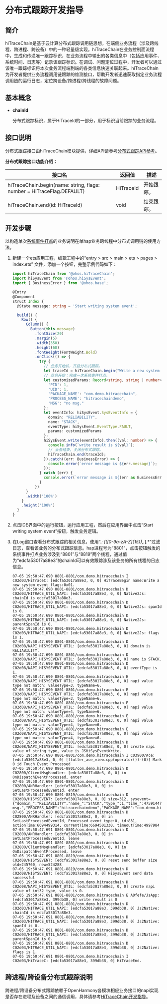 # 分布式跟踪开发指导

## 简介

hiTraceChain是基于云计算分布式跟踪调用链思想，在端侧业务流程（涉及跨线程、跨进程、跨设备）中的一种轻量级实现。hiTraceChain在业务控制面流程中，生成和传递唯一跟踪标识，在业务流程中输出的各类信息中（包括应用事件、系统时间、日志等）记录该跟踪标识。在调试、问题定位过程中，开发者可以通过该唯一跟踪标识将本次业务流程端到端的各类信息快速关联起来。hiTraceChain为开发者提供业务流程调用链跟踪的维测接口，帮助开发者迅速获取指定业务流程调用链的运行日志，定位跨设备/跨进程/跨线程的故障问题。

## 基本概念

- **chainId**

  分布式跟踪标识，属于HiTraceId的一部分，用于标识当前跟踪的业务流程。

## 接口说明

分布式跟踪接口由hiTraceChain模块提供，详细API请参考[分布式跟踪API参考](../reference/apis/js-apis-hitracechain.md)。

**分布式跟踪接口功能介绍：**

| 接口名                                                                                                              | 返回值         | 描述                         |
| ------------------------------------------------------------------------------------------------------------------- | -------------- | ------------                 |
| hiTraceChain.begin(name: string, flags: number = HiTraceFlag.DEFAULT)                                               | HiTraceId      | 开始跟踪。                   |
| hiTraceChain.end(id: HiTraceId)                                                                                     | void           | 结束跟踪。                   |

## 开发步骤

以构造单次[系统事件打点](../reference/apis/js-apis-hisysevent.md)的业务说明在单hap业务跨线程中分布式调用链的使用方法。

1. 新建一个ets应用工程，编辑工程中的“entry > src > main > ets  > pages > index.ets” 文件，添加一个按钮，完整示例代码如下：

    ```ts
    import hiTraceChain from '@ohos.hiTraceChain';
    import hiSysEvent from '@ohos.hiSysEvent';
    import { BusinessError } from '@ohos.base';

    @Entry
    @Component
    struct Index {
      @State message: string = 'Start writing system event';

      build() {
        Row() {
          Column() {
            Button(this.message)
              .fontSize(20)
              .margin(5)
              .width(350)
              .height(60)
              .fontWeight(FontWeight.Bold)
              .onClick(() => {
                try {
                  // 业务开始前，开启分布式跟踪。
                  let traceId = hiTraceChain.begin("Write a new system event", hiTraceChain.HiTraceFlag.INCLUDE_ASYNC);
                  // 业务开始：完成一次系统事件打点。
                  let customizedParams: Record<string, string | number> = {
                    'PID': 1,
                    'UID': 1,
                    'PACKAGE_NAME': "com.demo.hitracechain",
                    'PROCESS_NAME': "hitracechaindemo",
                    'MSG': "no msg."
                  };
                  let eventInfo: hiSysEvent.SysEventInfo = {
                    domain: "RELIABILITY",
                    name: "STACK",
                    eventType: hiSysEvent.EventType.FAULT,
                    params: customizedParams
                  };
                  hiSysEvent.write(eventInfo).then((val: number) => {
                    console.info(`write result is ${val}`);
                    // 业务结束，关闭分布式跟踪。
                    hiTraceChain.end(traceId);
                  }).catch((err: BusinessError) => {
                    console.error(`error message is ${err.message}`);
                  });
                } catch (err) {
                  console.error(`error message is ${(err as BusinessError).message}`);
                }
              })
          }
          .width('100%')
        }
        .height('100%')
      }
    }
    ```

2. 点击IDE界面中的运行按钮，运行应用工程，然后在应用界面中点击“Start writing system event”按钮，触发业务逻辑。

3. 在Log窗口查看分布式跟踪的相关信息，使用“.*: \[([0-9a-zA-Z]{15}),.*].*”过滤日志，查看该业务的分布式跟踪信息。hap进程号为“8801”，点击按钮触发的系统事件打点业务涉及到“8801”与“8819”两个线程，通过值为“edcfa53017a88e3”的chainId可以有效跟踪涉及该业务的所有线程的日志信息。
    ```text
    07-05 19:50:47.690 8801-8801/com.demo.hitracechain I C02d03/HiTraceC: [edcfa53017a88e3, 0, 0] HiTraceBegin name:Write a new system event flags:0x01.
    07-05 19:50:47.690 8801-8801/com.demo.hitracechain D C02d03/HITRACE_UTIL_NAPI: [edcfa53017a88e3, 0, 0] Native2Js: chainId is edcfa53017a88e3.
    07-05 19:50:47.690 8801-8801/com.demo.hitracechain D C02d03/HITRACE_UTIL_NAPI: [edcfa53017a88e3, 0, 0] Native2Js: spanId is 0.
    07-05 19:50:47.690 8801-8801/com.demo.hitracechain D C02d03/HITRACE_UTIL_NAPI: [edcfa53017a88e3, 0, 0] Native2Js: parentSpanId is 0.
    07-05 19:50:47.690 8801-8801/com.demo.hitracechain D C02d03/HITRACE_UTIL_NAPI: [edcfa53017a88e3, 0, 0] Native2Js: flags is 1.
    07-05 19:50:47.690 8801-8801/com.demo.hitracechain D C02d08/NAPI_HISYSEVENT_UTIL: [edcfa53017a88e3, 0, 0] domain is RELIABILITY.
    07-05 19:50:47.690 8801-8801/com.demo.hitracechain D C02d08/NAPI_HISYSEVENT_UTIL: [edcfa53017a88e3, 0, 0] name is STACK.
    07-05 19:50:47.690 8801-8801/com.demo.hitracechain D C02d08/NAPI_HISYSEVENT_UTIL: [edcfa53017a88e3, 0, 0] eventType is 1.
    07-05 19:50:47.690 8801-8801/com.demo.hitracechain E C02d08/NAPI_HISYSEVENT_UTIL: [edcfa53017a88e3, 0, 0] napi value type not match: valueType=3, typeName=6.
    07-05 19:50:47.690 8801-8801/com.demo.hitracechain E C02d08/NAPI_HISYSEVENT_UTIL: [edcfa53017a88e3, 0, 0] napi value type not match: valueType=3, typeName=6.
    07-05 19:50:47.690 8801-8801/com.demo.hitracechain E C02d08/NAPI_HISYSEVENT_UTIL: [edcfa53017a88e3, 0, 0] napi value type not match: valueType=4, typeName=6.
    07-05 19:50:47.690 8801-8801/com.demo.hitracechain E C02d08/NAPI_HISYSEVENT_UTIL: [edcfa53017a88e3, 0, 0] napi value type not match: valueType=4, typeName=6.
    07-05 19:50:47.690 8801-8801/com.demo.hitracechain E C02d08/NAPI_HISYSEVENT_UTIL: [edcfa53017a88e3, 0, 0] napi value type not match: valueType=4, typeName=6.
    07-05 19:50:47.690 8801-8801/com.demo.hitracechain D C02d08/NAPI_HISYSEVENT_UTIL: [edcfa53017a88e3, 0, 0] create napi value of string type, value is JSHiSysEventWrite.
    07-05 19:50:47.690 8801-8801/com.demo.hitracechain I C03900/Ace: [edcfa53017a88e3, 0, 0] [flutter_ace_view.cpp(operator())-(0)] Mark 0 id Touch Event Processed
    07-05 19:50:47.690 8801-8801/com.demo.hitracechain D C02800/ClientMsgHandler: [edcfa53017a88e3, 0, 0] in OnDispatchEventProcessed, enter
    07-05 19:50:47.690 8801-8801/com.demo.hitracechain D C02800/ANRHandler: [edcfa53017a88e3, 0, 0] in SetLastProcessedEventId, enter
    07-05 19:50:47.690 8801-8819/com.demo.hitracechain D C02d08/HISYSEVENT: [edcfa53017a88e3, 0, 0] size=312, sysevent={"domain_":"RELIABILITY","name_":"STACK","type_":1,"time_":47591447690,"tz_":"+0000","pid_":8801,"tid_":8819,"uid_":20010045,"traceid_":"edcfa53017a88e3","spanid_":"0","pspanid_":"0","trace_flag_":1,"UID":1,"PID":1,"MSG":"no msg.","PROCESS_NAME":"hitracechaindemo","PACKAGE_NAME":"com.demo.hitracechain"}
    07-05 19:50:47.690 8801-8801/com.demo.hitracechain D C02800/ANRHandler: [edcfa53017a88e3, 0, 0] in SetLastProcessedEventId, Processed event type:0, id:831, actionTime:6694499314, currentTime:6694501330, timeoutTime:4997984
    07-05 19:50:47.691 8801-8801/com.demo.hitracechain D C02800/ANRHandler: [edcfa53017a88e3, 0, 0] in SetLastProcessedEventId, leave
    07-05 19:50:47.691 8801-8801/com.demo.hitracechain D C02800/ClientMsgHandler: [edcfa53017a88e3, 0, 0] in OnDispatchEventProcessed, leave
    07-05 19:50:47.691 8801-8819/com.demo.hitracechain D C02d08/HISYSEVENT: [edcfa53017a88e3, 0, 0] reset send buffer size old=245760, new=524288
    07-05 19:50:47.691 8801-8819/com.demo.hitracechain D C02d08/HISYSEVENT: [edcfa53017a88e3, 0, 0] HiSysEvent send data successful
    07-05 19:50:47.691 8801-8801/com.demo.hitracechain D C02d08/NAPI_HISYSEVENT_UTIL: [edcfa53017a88e3, 0, 0] create napi value of int32 type, value is 0.
    07-05 19:50:47.691 8801-8801/com.demo.hitracechain E A0fefe/JsApp: [edcfa53017a88e3, 399db38, 0] write result is 0
    07-05 19:50:47.691 8801-8801/com.demo.hitracechain D C02d03/HITRACE_UTIL_NAPI: [edcfa53017a88e3, 399db38, 0] Js2Native: chainId is edcfa53017a88e3.
    07-05 19:50:47.691 8801-8801/com.demo.hitracechain D C02d03/HITRACE_UTIL_NAPI: [edcfa53017a88e3, 399db38, 0] Js2Native: spanId is 0.
    07-05 19:50:47.691 8801-8801/com.demo.hitracechain D C02d03/HITRACE_UTIL_NAPI: [edcfa53017a88e3, 399db38, 0] Js2Native: parentSpanId is 0.
    07-05 19:50:47.691 8801-8801/com.demo.hitracechain D C02d03/HITRACE_UTIL_NAPI: [edcfa53017a88e3, 399db38, 0] Js2Native: flags is 1.
    07-05 19:50:47.691 8801-8801/com.demo.hitracechain I C02d03/HiTraceC: [edcfa53017a88e3, 399db38, 0] HiTraceEnd.
   ```

## 跨进程/跨设备分布式跟踪说明

跨进程/跨设备分布式跟踪依赖于OpenHarmony各模块相应业务接口的napi实现是否存在进程及设备之间的通信调用，具体请参考[HiTraceChain开发指导](../../device-dev/subsystems/subsys-dfx-hitracechain.md)。
